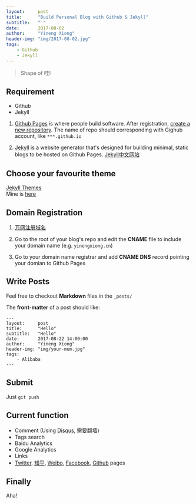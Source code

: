 ```yaml
---
layout:     post
title:      "Build Personal Blog with Github & Jekyll"
subtitle:   " "
date:       2017-08-02
author:     "Yineng Xiong"
header-img: "img/2017-08-02.jpg"
tags:
    - Github
    - Jekyll
---
```


> Shape of 哇!



## Requirement
* Github
* Jekyll

1. [Github Pages](https://github.com/) is where people build software. After registration,  [create a new repository](https://github.com/new). The name of repo should corresponding with Gighub account, like `***.github.io`

2. [Jekyll](http://jekyllrb.com/) is a website generator that's designed for building minimal, static blogs to be hosted on Github Pages. [Jekyll中文网站](http://jekyll.com.cn/)
## Choose your favourite theme

[Jekyll Themes](http://jekyllthemes.org/)<br>
Mine is [here](https://github.com/huxpro/huxpro.github.io/)

## Domain Registration

1. [万网注册域名](https://wanwang.aliyun.com/)

2. Go to the root of your blog's repo and edit the **CNAME** file to include your domain name (e.g. `yinengxiong.cn`)

3. Go to your domain name registrar and add **CNAME DNS** record pointing your domian to Github Pages

## Write Posts

Feel free to checkout **Markdown** files in the `_posts/`

The **front-matter** of a post should like:

```Shell
---
layout:     post
title:      "Hello"
subtitle:   "Hello"
date:       2017-08-22 14:00:00
author:     "Yineng Xiong"
header-img: "img/your-mum.jpg"
tags:
    - Alibaba
---
```

## Submit

Just `git push`

## Current function

* Comment (Using [Disqus](http://www.disqus.com/), 需要翻墙)
* Tags search
* Baidu Analytics
* Google Analytics
* Links
* [Twitter](https://twitter.com/YinengXiong), [知乎](https://www.zhihu.com/people/YinengXiong), [Weibo](http://weibo.com/yinengxiong), [Facebook](https://www.facebook.com/yinengxiong), [Github](https://github.com/YinengXiong) pages

## Finally
Aha!
